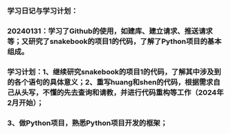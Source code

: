 ### 学习日记与学习计划：
### 20240131：学习了Github的使用，如建库、建立请求、推送请求等；又研究了snakebook的项目1的代码，了解了Python项目的基本组成。
### 学习计划：1、继续研究snakebook的项目1的代码，了解其中涉及到的各个语句的具体意义；2、重写huang和shen的代码，根据需求自己从头写，不懂的先去查询和请教，并进行代码重构等工作（2024年2月开始）；
### 3、做Python项目，熟悉Python项目开发的框架；
